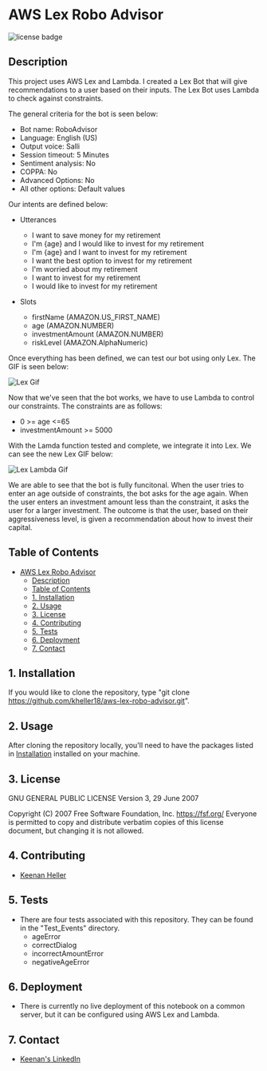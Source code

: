 # AWS Lex Robo Advisor

![license badge](https://shields.io/badge/license--blue)


## Description

This project uses AWS Lex and Lambda. I created a Lex Bot that will give recommendations to a user based on their inputs. The Lex Bot uses Lambda to check against constraints.

The general criteria for the bot is seen below:
  + Bot name: RoboAdvisor
  + Language: English (US)
  + Output voice: Salli
  + Session timeout: 5 Minutes
  + Sentiment analysis: No
  + COPPA: No
  + Advanced Options: No
  + All other options: Default values

Our intents are defined below:
  + Utterances
    + I want to save money for my retirement
    + I'm {age} and I would like to invest for my retirement
    + I'm ​{age} and I want to invest for my retirement
    + I want the best option to invest for my retirement
    + I'm worried about my retirement
    + I want to invest for my retirement
    + I would like to invest for my retirement

  + Slots
    + firstName (AMAZON.US_FIRST_NAME)
    + age (AMAZON.NUMBER)
    + investmentAmount (AMAZON.NUMBER)
    + riskLevel (AMAZON.AlphaNumeric)

Once everything has been defined, we can test our bot using only Lex. The GIF is seen below:

![Lex Gif](Videos/robo_advisor_gif_v1.gif)

Now that we've seen that the bot works, we have to use Lambda to control our constraints. The constraints are as follows:
  + 0 >= age <=65
  + investmentAmount >= 5000

With the Lamda function tested and complete, we integrate it into Lex. We can see the new Lex GIF below:

![Lex Lambda Gif](Videos/robo_advisor_lambda_gif.gif)

We are able to see that the bot is fully funcitonal. When the user tries to enter an age outside of constraints, the bot asks for the age again. When the user enters an investment amount less than the constraint, it asks the user for a larger investment. The outcome is that the user, based on their aggressiveness level, is given a recommendation about how to invest their capital.

## Table of Contents

- [AWS Lex Robo Advisor](#aws-lex-robo-advisor)
  - [Description](#description)
  - [Table of Contents](#table-of-contents)
  - [1. Installation](#1-installation)
  - [2. Usage](#2-usage)
  - [3. License](#3-license)
  - [4. Contributing](#4-contributing)
  - [5. Tests](#5-tests)
  - [6. Deployment](#6-deployment)
  - [7. Contact](#7-contact)


## 1. Installation

  If you would like to clone the repository, type "git clone https://github.com/kheller18/aws-lex-robo-advisor.git".


## 2. Usage

  After cloning the repository locally, you'll need to have the packages listed in [Installation](#1-installation) installed on your machine.


## 3. License

GNU GENERAL PUBLIC LICENSE
Version 3, 29 June 2007

Copyright (C) 2007 Free Software Foundation, Inc. <https://fsf.org/>
Everyone is permitted to copy and distribute verbatim copies
of this license document, but changing it is not allowed.


## 4. Contributing

  + [Keenan Heller](https://github.com/kheller18)


## 5. Tests

  + There are four tests associated with this repository. They can be found in the "Test_Events" directory.
    + ageError
    + correctDialog
    + incorrectAmountError
    + negativeAgeError


## 6. Deployment

  + There is currently no live deployment of this notebook on a common server, but it can be configured using AWS Lex and Lambda.


## 7. Contact

  + [Keenan's LinkedIn](https://www.linkedin.com/in/keenanheller/)